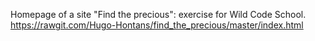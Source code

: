 Homepage of a site "Find the precious": exercise for Wild Code School.
https://rawgit.com/Hugo-Hontans/find_the_precious/master/index.html
